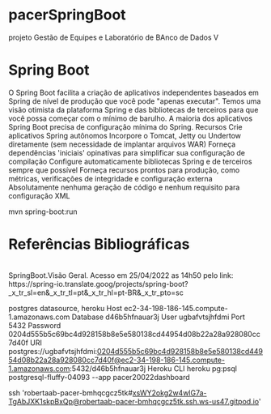 # pacerSpringBoot
 projeto Gestão de Equipes e Laboratório de BAnco de Dados V


# Spring Boot
O Spring Boot facilita a criação de aplicativos independentes baseados em Spring de nível de produção que você pode "apenas executar".
Temos uma visão otimista da plataforma Spring e das bibliotecas de terceiros para que você possa começar com o mínimo de barulho. A maioria dos aplicativos Spring Boot precisa de configuração mínima do Spring.
Recursos
Crie aplicativos Spring autônomos
Incorpore o Tomcat, Jetty ou Undertow diretamente (sem necessidade de implantar arquivos WAR)
Forneça dependências 'iniciais' opinativas para simplificar sua configuração de compilação
Configure automaticamente bibliotecas Spring e de terceiros sempre que possível
Forneça recursos prontos para produção, como métricas, verificações de integridade e configuração externa
Absolutamente nenhuma geração de código e nenhum requisito para configuração XML
<br>

mvn spring-boot:run

# Referências Bibliográficas

<br>
SpringBoot.Visão Geral. Acesso em 25/04/2022 as 14h50 pelo link:
https://spring-io.translate.goog/projects/spring-boot?_x_tr_sl=en&_x_tr_tl=pt&_x_tr_hl=pt-BR&_x_tr_pto=sc
<br>


postgres datasource, heroku
Host
ec2-34-198-186-145.compute-1.amazonaws.com
Database
d46b5hfnauar3j
User
ugbafvtsjhfdmi
Port
5432
Password
0204d555b5c69bc4d928158b8e5e580138cd44954d08b22a28a928080cc7d40f
URI
postgres://ugbafvtsjhfdmi:0204d555b5c69bc4d928158b8e5e580138cd44954d08b22a28a928080cc7d40f@ec2-34-198-186-145.compute-1.amazonaws.com:5432/d46b5hfnauar3j
Heroku CLI
heroku pg:psql postgresql-fluffy-04093 --app pacer20022dashboard




ssh 'robertaab-pacer-bmhqcgcz5tk#xsWY2okg2w4wlG7a-TgAbJXK1skpBxQp@robertaab-pacer-bmhqcgcz5tk.ssh.ws-us47.gitpod.io'